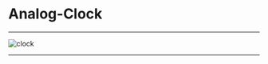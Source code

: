 # Analog-Clock
<hr>

![clock](https://github.com/hamzaAhmd/Analog-clock/assets/131306029/6f6c8806-489d-4b3e-9ba3-2b33824c1cdc)

<hr>
